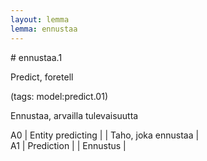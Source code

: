 ```yaml
---
layout: lemma
lemma: ennustaa
---
```


<div class="sense">
# <span class="sensename">ennustaa.1</span>

<span class="description">Predict, foretell</span>

(tags: model:predict.01)

<span class="description">Ennustaa, arvailla tulevaisuutta</span>

A0 | Entity predicting |   | Taho, joka ennustaa |  
A1 | Prediction |   | Ennustus |  

</div>

